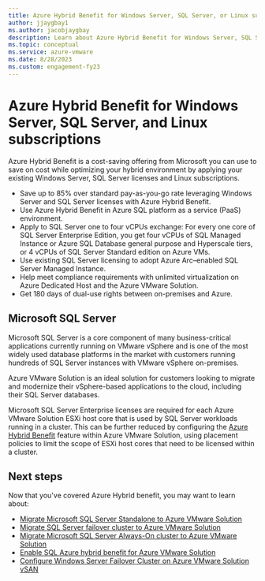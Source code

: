 ```yaml
---
title: Azure Hybrid Benefit for Windows Server, SQL Server, or Linux subscriptions
author: jjaygbay1
ms.author: jacobjaygbay
description: Learn about Azure Hybrid Benefit for Windows Server, SQL Server, or Linux subscriptions.
ms.topic: conceptual
ms.service: azure-vmware
ms.date: 8/28/2023
ms.custom: engagement-fy23
---
```


# Azure Hybrid Benefit for Windows Server, SQL Server, and Linux subscriptions

Azure Hybrid Benefit is a cost-saving offering from Microsoft you can use to save on cost while optimizing your hybrid environment by applying your existing Windows Server, SQL Server licenses and Linux subscriptions.

- Save up to 85% over standard pay-as-you-go rate leveraging Windows Server and SQL Server licenses with Azure Hybrid Benefit.
- Use Azure Hybrid Benefit in Azure SQL platform as a service (PaaS) environment.
- Apply to SQL Server one to four vCPUs exchange: For every one core of SQL Server Enterprise Edition, you get four vCPUs of SQL Managed Instance or Azure SQL Database general purpose and Hyperscale tiers, or 4 vCPUs of SQL Server Standard edition on Azure VMs.
- Use existing SQL Server licensing to adopt Azure Arc–enabled SQL Server Managed Instance.
- Help meet compliance requirements with unlimited virtualization on Azure Dedicated Host and the Azure VMware Solution.
- Get 180 days of dual-use rights between on-premises and Azure.

## Microsoft SQL Server

Microsoft SQL Server is a core component of many business-critical applications currently running on VMware vSphere and is one of the most widely used database platforms in the market with customers running hundreds of SQL Server instances with VMware vSphere on-premises. 

Azure VMware Solution is an ideal solution for customers looking to migrate and modernize their vSphere-based applications to the cloud, including their SQL Server databases.

Microsoft SQL Server Enterprise licenses are required for each Azure VMware Solution ESXi host core that is used by SQL Server workloads running in a cluster.
This can be further reduced by configuring the [Azure Hybrid Benefit](enable-sql-azure-hybrid-benefit.md) feature within Azure VMware Solution, using placement policies to limit the scope of ESXi host cores that need to be licensed within a cluster.

## Next steps 

Now that you've covered Azure Hybrid benefit, you may want to learn about:

- [Migrate Microsoft SQL Server Standalone to Azure VMware Solution](migrate-sql-server-standalone-cluster.md)
- [Migrate SQL Server failover cluster to Azure VMware Solution](migrate-sql-server-failover-cluster.md)
- [Migrate Microsoft SQL Server Always-On cluster to Azure VMware Solution](migrate-sql-server-always-on-cluster.md)
- [Enable SQL Azure hybrid benefit for Azure VMware Solution](enable-sql-azure-hybrid-benefit.md)
- [Configure Windows Server Failover Cluster on Azure VMware Solution vSAN](configure-windows-server-failover-cluster.md)
